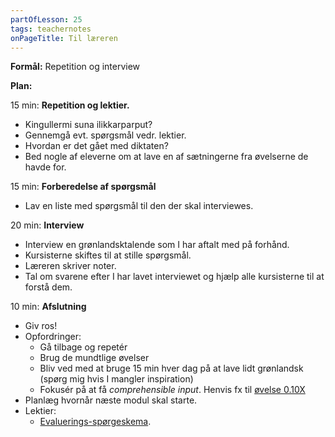 ```yaml
---
partOfLesson: 25
tags: teachernotes
onPageTitle: Til læreren
---
```

**Formål:** Repetition og interview

**Plan:**

15 min: **Repetition og lektier.**

- Kingullermi suna ilikkarparput?
- Gennemgå evt. spørgsmål vedr. lektier.
- Hvordan er det gået med diktaten?
- Bed nogle af eleverne om at lave en af sætningerne fra øvelserne de havde for.

15 min: **Forberedelse af spørgsmål**

- Lav en liste med spørgsmål til den der skal interviewes.

20 min: **Interview**

- Interview en grønlandsktalende som I har aftalt med på forhånd.
- Kursisterne skiftes til at stille spørgsmål.
- Læreren skriver noter.
- Tal om svarene efter I har lavet interviewet og hjælp alle kursisterne til at forstå dem.

10 min: **Afslutning**

- Giv ros!
- Opfordringer:
    - Gå tilbage og repetér
    - Brug de mundtlige øvelser
    - Bliv ved med at bruge 15 min hver dag på at lave lidt grønlandsk (spørg mig hvis I mangler inspiration)
    - Fokusér på at få *comprehensible input*. Henvis fx til [øvelse 0.10X](https://learngreenlandic.com/online/lg2/pdf/alt.pdf)
- Planlæg hvornår næste modul skal starte.
- Lektier:
    - [Evaluerings-spørgeskema](https://docs.google.com/forms/d/e/1FAIpQLSf9YLRsrOIKHmszbemHhO69_KVAp0knMw2y7GZMwUukG7mpkg/viewform?usp=header).